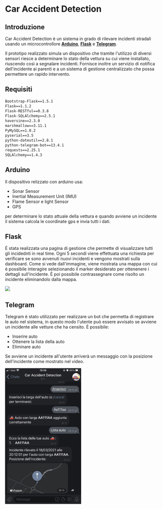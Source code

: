 # Car Accident Detection

## Introduzione

Car Accident Detection è un sistema in grado di rilevare incidenti stradali usando un microcontrollore **[Arduino](https://www.arduino.cc/)**, **[Flask](https://flask.palletsprojects.com/en/1.1.x/)** e **[Telegram](https://telegram.org/)**.

Il prototipo realizzato simula un dispositivo che tramite l'utilizzo di diversi sensori riesce a determinare lo stato della vettura su cui viene installato, riuscendo così a segnalare incidenti. Fornisce inoltre un servizio di notifica dell'incidente ai parenti e a un sistema di gestione centralizzato che possa permettere un rapido intervento.

## Requisiti

```
Bootstrap-Flask==1.5.1
Flask==1.1.2
Flask-RESTful==0.3.8
Flask-SQLAlchemy==2.5.1
haversine==2.3.0
marshmallow==3.11.1
PyMySQL==1.0.2
pyserial==3.5
python-dateutil==2.8.1
python-telegram-bot==13.4.1
requests==2.25.1
SQLAlchemy==1.4.3
```


## Arduino

Il dispositivo relizzato con arduino usa: 
- Sonar Sensor
- Inertial Measurement Unit (IMU)
- Flame Sensor e light Sensor
- GPS

per determinare lo stato attuale della vettura e quando avviene un incidente il sistema calcola le coordinate gps e invia tutti i dati.

## Flask

È stata realizzata una pagina di gestione che permette di visualizzare tutti gli incidednti in real time. Ogni 5 secondi viene effettuata una richiesta per verificare se sono avvenuti nuovi incidenti e vengono mostrati sulla dashboard.
Come si vede dall'immagine, viene mostrata una mappa con cui è possibile interagire selezionando il marker desiderato per ottenenere i dettagli sull'incidente. 
È poi possibile contrassegnare come risolto un incidente eliminandolo dalla mappa. 

<img src="documentation/static/web.png">

## Telegram

Telegram è stato utilizzato per realizzare un bot che permetta di registrare le auto nel sistema, in questo modo l'utente può essere avvisato se avviene un incidente alle vetture che ha censito.
È possibile:
- Inserire auto
- Ottenere la lista della auto
- Eliminare auto

Se avviene un incidente all'utente arriverà un messaggio con la posizione dell'incidente come mostrato nel video. 

<img src="documentation/static/telegram.jpg" width="250">

